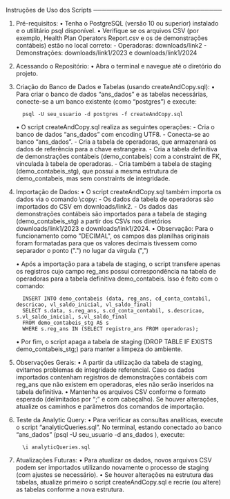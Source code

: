 Instruções de Uso dos Scripts
──────────────────────────────

1. Pré-requisitos:
    • Tenha o PostgreSQL (versão 10 ou superior) instalado e o utilitário psql disponível.
    • Verifique se os arquivos CSV (por exemplo, Health Plan Operators Report.csv e os de demonstrações contábeis) estão no local correto:
         - Operadoras: downloads/link2
         - Demonstrações: downloads/link1/2023 e downloads/link1/2024



2. Acessando o Repositório:
    • Abra o terminal e navegue até o diretório do projeto.



3. Criação do Banco de Dados e Tabelas (usando createAndCopy.sql):
    • Para criar o banco de dados “ans_dados” e as tabelas necessárias, conecte-se a um banco existente (como “postgres”) e execute:
         
         psql -U seu_usuario -d postgres -f createAndCopy.sql

    • O script createAndCopy.sql realiza as seguintes operações:
         - Cria o banco de dados “ans_dados” com encoding UTF8.
         - Conecta-se ao banco “ans_dados”.
         - Cria a tabela de operadoras, que armazenará os dados de referência para a chave estrangeira.
         - Cria a tabela definitiva de demonstrações contábeis (demo_contabeis) com a constraint de FK, vinculada à tabela de operadoras.
         - Cria também a tabela de staging (demo_contabeis_stg), que possui a mesma estrutura de demo_contabeis, mas sem constraints de integridade.


4. Importação de Dados:
    • O script createAndCopy.sql também importa os dados via o comando \copy:
         - Os dados da tabela de operadoras são importados do CSV em downloads/link2.
         - Os dados das demonstrações contábeis são importados para a tabela de staging (demo_contabeis_stg) a partir dos CSVs nos diretórios downloads/link1/2023 e downloads/link1/2024.
        • Observação: Para o funcionamento como "DECIMAL", os campos das planilhas originais foram formatadas para que os valores decimais tivessem como separador o ponto (".") no lugar da vírgula (",")  

    • Após a importação para a tabela de staging, o script transfere apenas os registros cujo campo reg_ans possui correspondência na tabela de operadoras para a tabela definitiva demo_contabeis. Isso é feito com o comando:
    
         INSERT INTO demo_contabeis (data, reg_ans, cd_conta_contabil, descricao, vl_saldo_inicial, vl_saldo_final)
         SELECT s.data, s.reg_ans, s.cd_conta_contabil, s.descricao, s.vl_saldo_inicial, s.vl_saldo_final
         FROM demo_contabeis_stg AS s
         WHERE s.reg_ans IN (SELECT registro_ans FROM operadoras);
    
    • Por fim, o script apaga a tabela de staging (DROP TABLE IF EXISTS demo_contabeis_stg;) para manter a limpeza do ambiente.


5. Observações Gerais:
    • A partir da utilização da tabela de staging, evitamos problemas de integridade referencial. Caso os dados importados contenham registros de demonstrações contábeis com reg_ans que não existem em operadoras, eles não serão inseridos na tabela definitiva.
    • Mantenha os arquivos CSV conforme o formato esperado (delimitados por “;” e com cabeçalho). Se houver alterações, atualize os caminhos e parâmetros dos comandos de importação.



6. Teste da Analytic Query:
    • Para verificar as consultas analíticas, execute o script “analyticQueries.sql”. No terminal, estando conectado ao banco “ans_dados” (psql -U seu_usuario -d ans_dados ), execute:

         \i analyticQueries.sql


8. Atualizações Futuras:
    • Para atualizar os dados, novos arquivos CSV podem ser importados utilizando novamente o processo de staging (com ajustes se necessário).
    • Se houver alterações na estrutura das tabelas, atualize primeiro o script createAndCopy.sql e recrie (ou altere) as tabelas conforme a nova estrutura.
